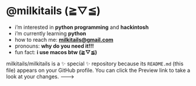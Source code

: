 # @milkitails (≧▽≦) 
- i’m interested in **python programming** and **hackintosh**
- i’m currently learning **python**
- how to reach me: **milkitails@gmail.com**
- pronouns: **why do you need it!!!**
- fun fact: **i use macos btw (≧▽≦)**

milkitails/milkitails is a ✨ special ✨ repository because its `README.md` (this file) appears on your GitHub profile.
You can click the Preview link to take a look at your changes.
--->
